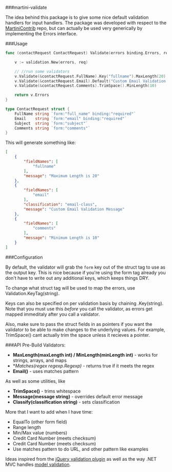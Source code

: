 ###martini-validate

The idea behind this package is to give some nice default validation handlers for input handlers.  The package was developed with respect to the [MartiniContrib](https://github.com/martini-contrib/binding) repo, but can actually be used very generically by implementing the Errors interface.

###Usage

```go
func (contactRequest ContactRequest) Validate(errors binding.Errors, req *http.Request) binding.Errors {

	v := validation.New(errors, req)

	// //run some validators
	v.Validate(&contactRequest.FullName).Key("fullname").MaxLength(20)
	v.Validate(&contactRequest.Email).Default("Custom Email Validation Message").Classify("email-class").Email()
	v.Validate(&contactRequest.Comments).TrimSpace().MinLength(10)

	return v.Errors
}

type ContactRequest struct {
	FullName string `form:"full_name" binding:"required"`
	Email    string `form:"email" binding:"required"`
	Subject  string `form:"subject"`
	Comments string `form:"comments"`
}
```

This will generate something like:
```json
[
    {
        "fieldNames": [
            "fullname"
        ],
        "message": "Maximum Length is 20"
    },
    {
        "fieldNames": [
            "email"
        ],
        "classification": "email-class",
        "message": "Custom Email Validation Message"
    },
    {
        "fieldNames": [
            "comments"
        ],
        "message": "Minimum Length is 10"
    }
]
```

###Configuration

By default, the validator will grab the `form` key out of the struct tag to use as the output key.  This is nice because if you're using the form tag already you don't have to write out any additional keys, which keeps things DRY.

To change what struct tag will be used to map the errors, use Validation.KeyTag(string).

Keys can also be specified on per validation basis by chaining .Key(string).  Note that you must use this *before* you call the validator, as errors get mapped immeditaly after you call a validator. 

Also, make sure to pass the struct fields in as pointers if you want the validator to be able to make changes to the underlying values.  For example, TrimSpace() cant actually trim the space unless it recieves a pointer.

###API
Pre-Build Validators:

-  **MaxLength(maxLength int) / MinLength(minLength int)** - works for strings, arrays, and maps
-  **Matches(regex *regexp.Regexp)** - returns true if it meets the regex
-  **Email()** - uses matches pattern

As well as some utilities, like

-   **TrimSpace()** - trims whitespace
-   **Message(message string)** - overrides default error message
-   **Classify(classification string)** - sets classification


More that I want to add when I have time:

-  EqualTo (other form field)
-  Range length
-  Min/Max value (numbers)
-  Credit Card Number (meets checksum)
-  Credit Card Number (meets checksum)
-  Use matches pattern to do URL, and other pattern like examples






Ideas inspired from the [jQuery validation plugin](http://jqueryvalidation.org/documentation/) as well as the way .NET MVC handles [model validation](http://www.asp.net/mvc/tutorials/mvc-4/getting-started-with-aspnet-mvc4/adding-validation-to-the-model).

